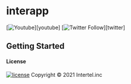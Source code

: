 # interapp

[![Youtube](https://img.shields.io/static/v1?label=angelscodex&message=Subscribe&logo=YouTube&color=FF0000&style=for-the-badge)][youtube]
[![Twitter Follow](https://img.shields.io/twitter/follow/arthur_angels?color=1DA1F2&label=Followers&logo=twitter&style=for-the-badge)][twitter]

    

## Getting Started

















#### License
  [![license](https://img.shields.io/github/license/DAVFoundation/captain-n3m0.svg?style=flat-square)](https://github.com/DAVFoundation/captain-n3m0/blob/master/LICENSE)
  Copyright © 2021 Intertel.inc
